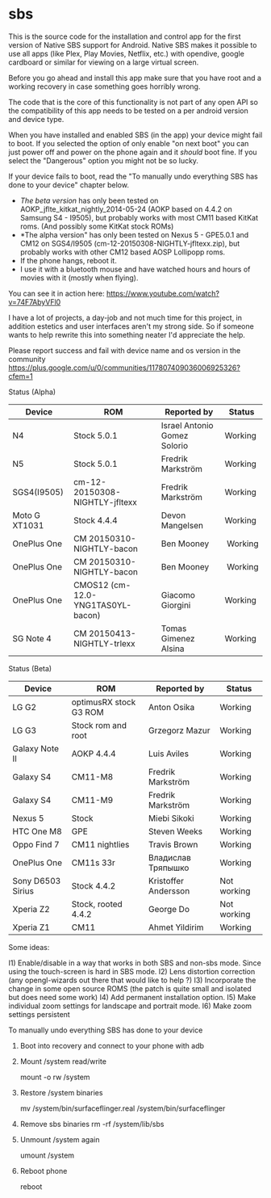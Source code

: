 sbs
===

This is the source code for the installation and control app for the first version of
Native SBS support for Android. Native SBS makes it possible to use all apps (like Plex,
Play Movies, Netflix, etc.) with opendive, google cardboard or similar for viewing on a large
virtual screen.

Before you go ahead and install this app make sure that you have root and a working recovery in
case something goes horribly wrong.

The code that is the core of this functionality is not part of any open API so the compatibility
of this app needs to be tested on a per android version and device type.

When you have installed and enabled SBS (in the app) your device might fail to boot. If you
selected the option of only enable "on next boot" you can just power off and power on the phone
again and it *should* boot fine. If you select the "Dangerous" option you might not be so lucky.

If your device fails to boot, read the "To manually undo everything SBS has done to your device"
chapter below.

- *The beta version* has only been tested on AOKP_jflte_kitkat_nightly_2014-05-24 (AOKP based on 4.4.2 on Samsung
  S4 - I9505), but probably works with most CM11 based KitKat roms. (And possibly some KitKat stock
  ROMs)
- *The alpha version" has only been tested on Nexus 5 - GPE5.0.1 and CM12 on SGS4/I9505
   (cm-12-20150308-NIGHTLY-jfltexx.zip), but probably works with other CM12 based AOSP Lollipopp roms.
- If the phone hangs, reboot it.
- I use it with a bluetooth mouse and have watched hours and hours of movies with it (mostly when flying).

You can see it in action here: https://www.youtube.com/watch?v=74F7AbyVFl0

I have a lot of projects, a day-job and not much time for this project, in addition estetics and user interfaces aren't my 
strong side. So if someone wants to help rewrite this into something neater I'd appreciate the help.

Please report success and fail with device name and os version in the community https://plus.google.com/u/0/communities/117807409036006925326?cfem=1

Status (Alpha)

Device    | ROM                    | Reported by       | Status                           
----------|------------------------|-------------------|-----------------------
N4        | Stock 5.0.1            | Israel Antonio Gomez Solorio | Working
N5        | Stock 5.0.1            | Fredrik Markström | Working           
SGS4(I9505)     | cm-12-20150308-NIGHTLY-jfltexx | Fredrik Markström    | Working
Moto G XT1031 | Stock 4.4.4              | Devon Mangelsen   | Working
OnePlus One | CM 20150310-NIGHTLY-bacon | Ben Mooney | Working
OnePlus One | CM 20150310-NIGHTLY-bacon | Ben Mooney | Working
OnePlus One | CMOS12 (cm-12.0-YNG1TAS0YL-bacon) | Giacomo Giorgini | Working
SG Note 4   | CM 20150413-NIGHTLY-trlexx | Tomas Gimenez Alsina | Working

Status (Beta)

Device    | ROM                    | Reported by       | Status                           
----------|------------------------|-------------------|-----------------------
LG G2     | optimusRX stock G3 ROM | Anton Osika       | Working           
LG G3     | Stock rom and root     | Grzegorz Mazur    | Working
Galaxy Note II | AOKP 4.4.4        | Luis Aviles       | Working
Galaxy S4 | CM11-M8                | Fredrik Markström | Working
Galaxy S4 | CM11-M9                | Fredrik Markström | Working
Nexus 5   | Stock                  | Miebi Sikoki      | Working
HTC One M8| GPE                    | Steven Weeks      | Working
Oppo Find 7 | CM11 nightlies       | Travis Brown      | Working
OnePlus One | CM11s 33r            | Владислав Тряпышко| Working
Sony D6503 Sirius | Stock 4.4.2    | Kristoffer Andersson | Not working
Xperia Z2 | Stock, rooted 4.4.2    | George Do         | Not working
Xperia Z1 | CM11                   | Ahmet Yildirim         |Working

Some ideas:

I1) Enable/disable in a way that works in both SBS and non-sbs mode. Since using the touch-screen is hard in SBS mode.
I2) Lens distortion correction (any opengl-wizards out there that would like to help ?)
I3) Incorporate the change in some open source ROMS (the patch is quite small and isolated but does need some work)
I4) Add permanent installation option.
I5) Make individual zoom settings for landscape and portrait mode.
I6) Make zoom settings persistent



To manually undo everything SBS has done to your device

1) Boot into recovery and connect to your phone with adb
2) Mount /system read/write

   mount -o rw /system

3) Restore /system binaries

   mv /system/bin/surfaceflinger.real /system/bin/surfaceflinger

4) Remove sbs binaries
   rm -rf /system/lib/sbs

5) Unmount /system again
   
   umount /system
   
6) Reboot phone
   
   reboot

